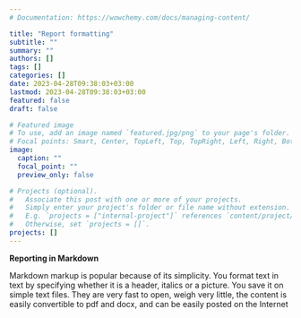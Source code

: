 ```yaml
---
# Documentation: https://wowchemy.com/docs/managing-content/

title: "Report formatting"
subtitle: ""
summary: ""
authors: []
tags: []
categories: []
date: 2023-04-28T09:38:03+03:00
lastmod: 2023-04-28T09:38:03+03:00
featured: false
draft: false

# Featured image
# To use, add an image named `featured.jpg/png` to your page's folder.
# Focal points: Smart, Center, TopLeft, Top, TopRight, Left, Right, BottomLeft, Bottom, BottomRight.
image:
  caption: ""
  focal_point: ""
  preview_only: false

# Projects (optional).
#   Associate this post with one or more of your projects.
#   Simply enter your project's folder or file name without extension.
#   E.g. `projects = ["internal-project"]` references `content/project/deep-learning/index.md`.
#   Otherwise, set `projects = []`.
projects: []
---
```


**Reporting in Markdown**

Markdown markup is popular because of its simplicity. You format text in text by specifying whether it is a header, italics or a picture. You save it on simple text files. They are very fast to open, weigh very little, the content is easily convertible to pdf and docx, and can be easily posted on the Internet
